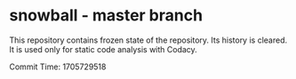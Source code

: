 # snowball - master branch

This repository contains frozen state of the repository.
Its history is cleared. It is used only for static code
analysis with Codacy.

Commit Time: 1705729518